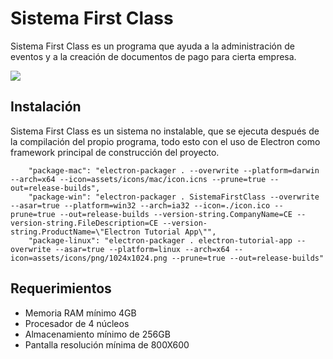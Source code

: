# Sistema First Class

Sistema First Class es un programa que ayuda a la administración de eventos y a la creación de documentos de pago para cierta empresa. 

![](https://res.cloudinary.com/danielhdz/image/upload/v1651004779/SFC/2022-04-26_13h25_07_fhcuku.png)

##  Instalación 

Sistema First Class es un sistema no instalable, que se ejecuta después de la compilación del propio programa, todo esto con el uso de Electron como framework principal de construcción del proyecto. 

```
    "package-mac": "electron-packager . --overwrite --platform=darwin --arch=x64 --icon=assets/icons/mac/icon.icns --prune=true --out=release-builds",
    "package-win": "electron-packager . SistemaFirstClass --overwrite --asar=true --platform=win32 --arch=ia32 --icon=./icon.ico --prune=true --out=release-builds --version-string.CompanyName=CE --version-string.FileDescription=CE --version-string.ProductName=\"Electron Tutorial App\"",
    "package-linux": "electron-packager . electron-tutorial-app --overwrite --asar=true --platform=linux --arch=x64 --icon=assets/icons/png/1024x1024.png --prune=true --out=release-builds"
```

## Requerimientos 

- Memoria RAM mínimo 4GB
- Procesador de 4 núcleos 
- Almacenamiento mínimo de 256GB
- Pantalla resolución mínima de 800X600
